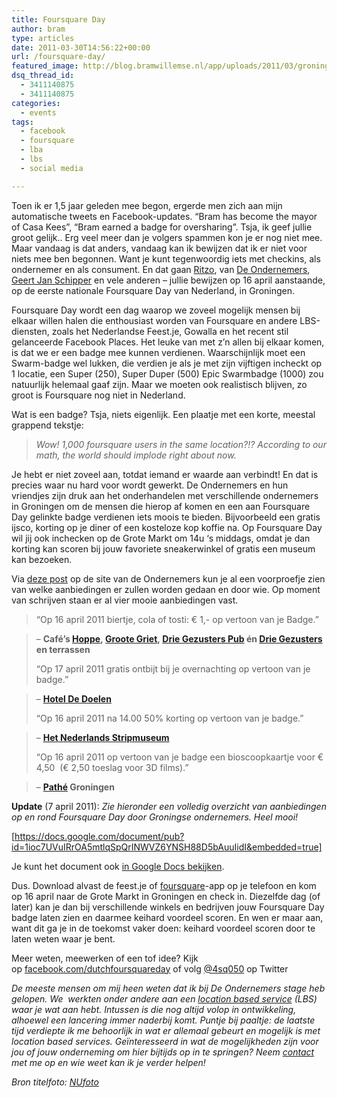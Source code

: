 ```yaml
---
title: Foursquare Day
author: bram
type: articles
date: 2011-03-30T14:56:22+00:00
url: /foursquare-day/
featured_image: http://blog.bramwillemse.nl/app/uploads/2011/03/groningen.jpg
dsq_thread_id:
  - 3411140875
  - 3411140875
categories:
  - events
tags:
  - facebook
  - foursquare
  - lba
  - lbs
  - social media

---
```

<p class="lead">
  Toen ik er 1,5 jaar geleden mee begon, ergerde men zich aan mijn automatische tweets en Facebook-updates. &#8220;Bram has become the mayor of Casa Kees&#8221;, &#8220;Bram earned a badge for oversharing&#8221;. Tsja, ik geef jullie groot gelijk.. Erg veel meer dan je volgers spammen kon je er nog niet mee. Maar vandaag is dat anders, vandaag kan ik bewijzen dat ik er niet voor niets mee ben begonnen. Want je kunt tegenwoordig iets met checkins, als ondernemer en als consument. En dat gaan <a title="Ritzo ten Cate" href="http://twitter.com/ritzotencate" target="_blank">Ritzo</a>, van <a title="De Ondernemers - New Business Development (en veel meer)" href="http://www.deondernemers.nl" target="_blank">De Ondernemers</a>, <a title="Geert Jan Schipper - Brilliant Bastard" href="http://twitter.com/g33rtjan" target="_blank">Geert Jan Schipper</a> en vele anderen &#8211; jullie bewijzen op 16 april aanstaande, op de eerste nationale Foursquare Day van Nederland, in Groningen.<strong><!--more--></strong>
</p>

Foursquare Day wordt een dag waarop we zoveel mogelijk mensen bij elkaar willen halen die enthousiast worden van Foursquare en andere LBS-diensten, zoals het Nederlandse Feest.je, Gowalla en het recent stil gelanceerde Facebook Places. Het leuke van met z&#8217;n allen bij elkaar komen, is dat we er een badge mee kunnen verdienen. Waarschijnlijk moet een Swarm-badge wel lukken, die verdien je als je met zijn vijftigen incheckt op 1 locatie, een Super (250), Super Duper (500) Epic Swarmbadge (1000) zou natuurlijk helemaal gaaf zijn. Maar we moeten ook realistisch blijven, zo groot is Foursquare nog niet in Nederland.

Wat is een badge? Tsja, niets eigenlijk. Een plaatje met een korte, meestal grappend tekstje:

> _Wow! 1,000 foursquare users in the same location?!? According to our math, the world should implode right about now._

Je hebt er niet zoveel aan, totdat iemand er waarde aan verbindt! En dat is precies waar nu hard voor wordt gewerkt. De Ondernemers en hun vriendjes zijn druk aan het onderhandelen met verschillende ondernemers in Groningen om de mensen die hierop af komen en een aan Foursquare Day gelinkte badge verdienen iets moois te bieden. Bijvoorbeeld een gratis ijsco, korting op je diner of een kosteloze kop koffie na. Op Foursquare Day wil jij ook inchecken op de Grote Markt om 14u &#8216;s middags, omdat je dan korting kan scoren bij jouw favoriete sneakerwinkel of gratis een museum kan bezoeken.

Via <a title="Foursquare Day voor middenstanders op deondernemers.nl" href="http://www.deondernemers.nl/2011/03/foursquare-day-voor-middenstanders/" target="_blank">deze post</a> op de site van de Ondernemers kun je al een voorproefje zien van welke aanbiedingen er zullen worden gedaan en door wie. Op moment van schrijven staan er al vier mooie aanbiedingen vast.

> “Op 16 april 2011 biertje, cola of tosti: € 1,- op vertoon van je Badge.”
  
> &#8211; **Café&#8217;s [Hoppe][1], [Groote Griet][2], [Drie Gezusters Pub][3] én [Drie Gezusters][4] en terrassen**
> 
> “Op 17 april 2011 gratis ontbijt bij je overnachting op vertoon van je badge.”
  
> &#8211; **[Hotel De Doelen][5]**
> 
> “Op 16 april 2011 na 14.00 50% korting op vertoon van je badge.”
  
> &#8211; **[Het Nederlands Stripmuseum][6]**
> 
> “Op 16 april 2011 op vertoon van je badge een bioscoopkaartje voor € 4,50  (€ 2,50 toeslag voor 3D films).”
  
> &#8211; **[Pathé][7] Groningen**

**Update** (7 april 2011): _Zie hieronder een volledig overzicht van aanbiedingen op en rond Foursquare Day door Groningse ondernemers. Heel mooi!_

[https://docs.google.com/document/pub?id=1ioc7UVuIRrOA5mtlqSpQrINWVZ6YNSH88D5bAuuIidI&embedded=true]

Je kunt het document ook <a title="De lijst met aanbiedingen van ondernemers op Foursquare Day" href="https://docs.google.com/document/pub?id=1ioc7UVuIRrOA5mtlqSpQrINWVZ6YNSH88D5bAuuIidI" target="_blank">in Google Docs bekijken</a>.

Dus. Download alvast de feest.je of <a title="Foursquare" href="http://foursquare.com" target="_blank">foursquare</a>-app op je telefoon en kom op 16 april naar de Grote Markt in Groningen en check in. Diezelfde dag (of later) kan je dan bij verschillende winkels en bedrijven jouw Foursquare Day badge laten zien en daarmee keihard voordeel scoren. En wen er maar aan, want dit ga je in de toekomst vaker doen: keihard voordeel scoren door te laten weten waar je bent.

Meer weten, meewerken of een tof idee? Kijk op <a title="First Dutch National Foursquare Day's Facebookpagina" href="http://facebook.com/dutchfoursquareday" target="_blank">facebook.com/dutchfoursquareday</a> of volg <a title="De officiële Twitterpage van First Dutch National Foursquare Day in Groningen" href="http://twitter.com/4sq050" target="_blank">@4sq050</a> op Twitter

_De meeste mensen om mij heen weten dat ik bij De Ondernemers stage heb gelopen. We  werkten onder andere aan een <a title="Lees over: Location Based Services" href="http://en.wikipedia.org/wiki/Location-based_service" target="_blank">location based service</a> (LBS) waar je wat aan hebt. Intussen is die nog altijd volop in ontwikkeling, alhoewel een lancering immer naderbij komt. Puntje bij paaltje: de laatste tijd verdiepte ik me behoorlijk in wat er allemaal gebeurt en mogelijk is met location based services. Geïnteresseerd in wat de mogelijkheden zijn voor jou of jouw onderneming om hier bijtijds op in te springen? Neem <a title="over mij" href="https://bramwillemse.nl/over-mij/" target="_blank">contact</a> met me op en wie weet kan ik je verder helpen!_

_Bron titelfoto: [NUfoto][8]_

 [1]: http://www.google.com/url?q=http%3A%2F%2Ffoursquare.com%2Fvenue%2F7634381&sa=D&sntz=1&usg=AFQjCNEnL11f9H2iWdazCOeBzYNHR_f8FA
 [2]: http://www.google.com/url?q=http%3A%2F%2Ffoursquare.com%2Fvenue%2F6369941&sa=D&sntz=1&usg=AFQjCNGTcRyfuJdm30S-BVEF2jLoN1gUTw
 [3]: http://www.google.com/url?q=http%3A%2F%2Ffoursquare.com%2Fvenue%2F1263919&sa=D&sntz=1&usg=AFQjCNH898EWeEeP9RV-VpnLxHbdbYwVGg
 [4]: http://www.google.com/url?q=http%3A%2F%2Ffoursquare.com%2Fvenue%2F461697&sa=D&sntz=1&usg=AFQjCNHAFFfYyyHPuBTnFasA3t6kJa3TPw
 [5]: http://www.google.com/url?q=http%3A%2F%2Ffoursquare.com%2Fvenue%2F10501915&sa=D&sntz=1&usg=AFQjCNGsWxFWTLUdBsrD8dH-zhKNwZ8_iQ
 [6]: http://www.google.com/url?q=http%3A%2F%2Ffoursquare.com%2Fvenue%2F2183263&sa=D&sntz=1&usg=AFQjCNGy1WIYEbvJrD7tRdaNXCJyzwFukA
 [7]: http://www.google.com/url?q=http%3A%2F%2Ffoursquare.com%2Fvenue%2F775338&sa=D&sntz=1&usg=AFQjCNF5_BZMw7XnLb3m_p-hsPSyPX3tUQ
 [8]: http://www.google.nl/imgres?imgurl=http://media.nu.nl/m/m1czjkra3aq4.jpg&imgrefurl=http://www.nufoto.nl/fotos/141748/grote-markt-in-groningen-afgeladen-vol.html&usg=__RmHkvIxJTyv0dQ11t8Py-YxZy-s=&h=683&w=1024&sz=546&hl=nl&start=0&zoom=1&tbnid=N_2HTjvKgW4LFM:&tbnh=148&tbnw=197&ei=vUKTTbjcNZCdOuiThFI&prev=/images%3Fq%3Dgrote%2Bmarkt%2Bgroningen%2Bvol%26hl%3Dnl%26safe%3Doff%26biw%3D1270%26bih%3D620%26tbs%3Disch:1&itbs=1&iact=hc&vpx=796&vpy=155&dur=301&hovh=158&hovw=237&tx=158&ty=114&oei=vUKTTbjcNZCdOuiThFI&page=1&ndsp=16&ved=1t:429,r:3,s:0